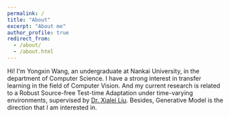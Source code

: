 ```yaml
---
permalink: /
title: "About"
excerpt: "About me"
author_profile: true
redirect_from: 
  - /about/
  - /about.html
---
```


Hi! I'm Yongxin Wang, an undergraduate at Nankai University, in the department of Computer Science.
I have a strong interest in transfer learning in the field of Computer Vision. And my current research is
related to a Robust Source-free Test-time Adaptation under time-varying environments, supervised by [Dr. Xialei Liu](https://mmcheng.net/xliu/).
Besides, Generative Model is the direction that I am interested in.

